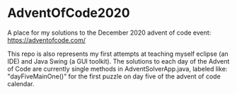 # AdventOfCode2020
A place for my solutions to the December 2020 advent of code event: https://adventofcode.com/

This repo is also represents my first attempts at teaching myself eclipse (an IDE) and Java Swing (a GUI toolkit). 
The solutions to each day of the Advent of Code are currently single methods in AdventSolverApp.java, labeled like: "dayFiveMainOne()" for the first puzzle on day five of the advent of code calendar. 
